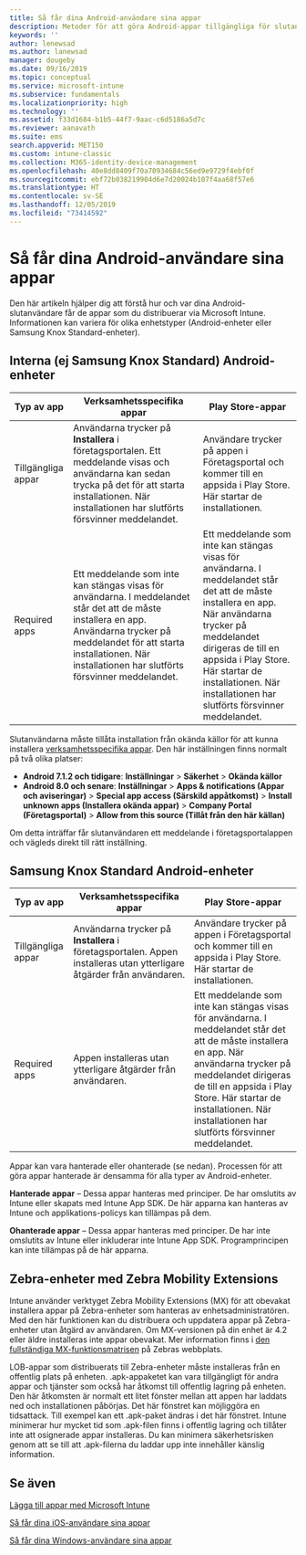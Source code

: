 ```yaml
---
title: Så får dina Android-användare sina appar
description: Metoder för att göra Android-appar tillgängliga för slutanvändare
keywords: ''
author: lenewsad
ms.author: lanewsad
manager: dougeby
ms.date: 09/16/2019
ms.topic: conceptual
ms.service: microsoft-intune
ms.subservice: fundamentals
ms.localizationpriority: high
ms.technology: ''
ms.assetid: f33d1684-b1b5-44f7-9aac-c6d5186a5d7c
ms.reviewer: aanavath
ms.suite: ems
search.appverid: MET150
ms.custom: intune-classic
ms.collection: M365-identity-device-management
ms.openlocfilehash: 40e8dd8409f70a70934684c56ed9e9729f4ebf0f
ms.sourcegitcommit: ebf72b038219904d6e7d20024b107f4aa68f57e6
ms.translationtype: HT
ms.contentlocale: sv-SE
ms.lasthandoff: 12/05/2019
ms.locfileid: "73414592"
---
```

# <a name="how-your-android-users-get-their-apps"></a>Så får dina Android-användare sina appar

Den här artikeln hjälper dig att förstå hur och var dina Android-slutanvändare får de appar som du distribuerar via Microsoft Intune. Informationen kan variera för olika enhetstyper (Android-enheter eller Samsung Knox Standard-enheter).

## <a name="native-non-samsung-knox-standard-android-devices"></a>Interna (ej Samsung Knox Standard) Android-enheter

| Typ av app | Verksamhetsspecifika appar | Play Store-appar  |
| ------------- |-------------| -----|
| Tillgängliga appar      | Användarna trycker på **Installera** i företagsportalen. Ett meddelande visas och användarna kan sedan trycka på det för att starta installationen. När installationen har slutförts försvinner meddelandet. | Användare trycker på appen i Företagsportal och kommer till en appsida i Play Store. Här startar de installationen.|
| Required apps      | Ett meddelande som inte kan stängas visas för användarna. I meddelandet står det att de måste installera en app. Användarna trycker på meddelandet för att starta installationen. När installationen har slutförts försvinner meddelandet.    | Ett meddelande som inte kan stängas visas för användarna. I meddelandet står det att de måste installera en app. När användarna trycker på meddelandet dirigeras de till en appsida i Play Store. Här startar de installationen. När installationen har slutförts försvinner meddelandet. |

Slutanvändarna måste tillåta installation från okända källor för att kunna installera [verksamhetsspecifika appar](../apps/lob-apps-android.md). Den här inställningen finns normalt på två olika platser:

* **Android 7.1.2 och tidigare**: **Inställningar** > **Säkerhet** > **Okända källor**
* **Android 8.0 och senare**: **Inställningar** > **Apps & notifications (Appar och aviseringar)**  > **Special app access (Särskild appåtkomst)**  > **Install unknown apps (Installera okända appar)**  > **Company Portal (Företagsportal)**  > **Allow from this source (Tillåt från den här källan)**

Om detta inträffar får slutanvändaren ett meddelande i företagsportalappen och vägleds direkt till rätt inställning. 

## <a name="samsung-knox-standard-android-devices"></a>Samsung Knox Standard Android-enheter

| Typ av app | Verksamhetsspecifika appar | Play Store-appar  |
| ------------- |-------------| -----|
| Tillgängliga appar      | Användarna trycker på **Installera** i företagsportalen. Appen installeras utan ytterligare åtgärder från användaren. | Användare trycker på appen i Företagsportal och kommer till en appsida i Play Store. Här startar de installationen.|
| Required apps      | Appen installeras utan ytterligare åtgärder från användaren.    | Ett meddelande som inte kan stängas visas för användarna. I meddelandet står det att de måste installera en app. När användarna trycker på meddelandet dirigeras de till en appsida i Play Store. Här startar de installationen. När installationen har slutförts försvinner meddelandet. |

Appar kan vara hanterade eller ohanterade (se nedan). Processen för att göra appar hanterade är densamma för alla typer av Android-enheter.

**Hanterade appar** – Dessa appar hanteras med principer. De har omslutits av Intune eller skapats med Intune App SDK. De här apparna kan hanteras av Intune och applikations-policys kan tillämpas på dem.

**Ohanterade appar** – Dessa appar hanteras med principer. De har inte omslutits av Intune eller inkluderar inte Intune App SDK. Programprincipen kan inte tillämpas på de här apparna.

## <a name="zebra-devices-with-zebra-mobility-extensions"></a>Zebra-enheter med Zebra Mobility Extensions

Intune använder verktyget Zebra Mobility Extensions (MX) för att obevakat installera appar på Zebra-enheter som hanteras av enhetsadministratören. Med den här funktionen kan du distribuera och uppdatera appar på Zebra-enheter utan åtgärd av användaren. Om MX-versionen på din enhet är 4.2 eller äldre installeras inte appar obevakat. Mer information finns i [den fullständiga MX-funktionsmatrisen](http://techdocs.zebra.com/mx/compatibility/) på Zebras webbplats.

LOB-appar som distribuerats till Zebra-enheter måste installeras från en offentlig plats på enheten. .apk-appaketet kan vara tillgängligt för andra appar och tjänster som också har åtkomst till offentlig lagring på enheten. Den här åtkomsten är normalt ett litet fönster mellan att appen har laddats ned och installationen påbörjas. Det här fönstret kan möjliggöra en tidsattack. Till exempel kan ett .apk-paket ändras i det här fönstret. Intune minimerar hur mycket tid som .apk-filen finns i offentlig lagring och tillåter inte att osignerade appar installeras. Du kan minimera säkerhetsrisken genom att se till att .apk-filerna du laddar upp inte innehåller känslig information.

## <a name="see-also"></a>Se även

[Lägga till appar med Microsoft Intune](../apps/apps-add.md)

[Så får dina iOS-användare sina appar](end-user-apps-ios.md)

[Så får dina Windows-användare sina appar](end-user-apps-windows.md)
